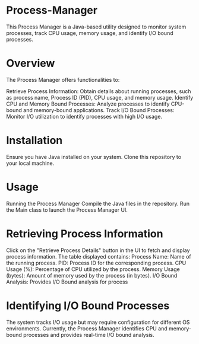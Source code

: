 # Process-Manager
This Process Manager is a Java-based utility designed to monitor system processes, track CPU usage, memory usage, and identify I/O bound processes.

# Overview
The Process Manager offers functionalities to:

Retrieve Process Information: Obtain details about running processes, such as process name, Process ID (PID), CPU usage, and memory usage.
Identify CPU and Memory Bound Processes: Analyze processes to identify CPU-bound and memory-bound applications.
Track I/O Bound Processes: Monitor I/O utilization to identify processes with high I/O usage.
# Installation
Ensure you have Java installed on your system.
Clone this repository to your local machine.
# Usage
Running the Process Manager
Compile the Java files in the repository.
Run the Main class to launch the Process Manager UI.
# Retrieving Process Information
Click on the "Retrieve Process Details" button in the UI to fetch and display process information.
The table displayed contains:
Process Name: Name of the running process.
PID: Process ID for the corresponding process.
CPU Usage (%): Percentage of CPU utilized by the process.
Memory Usage (bytes): Amount of memory used by the process (in bytes).
I/O Bound Analysis: Provides I/O Bound analysis for process
# Identifying I/O Bound Processes
The system tracks I/O usage but may require configuration for different OS environments.
Currently, the Process Manager identifies CPU and memory-bound processes and provides real-time I/O bound analysis.
